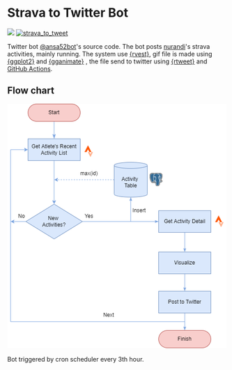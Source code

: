 # Strava to Twitter Bot

[![](https://img.shields.io/badge/Twitter-@ansa52bot-white?style=flat&labelColor=blue&logo=Twitter&logoColor=white)](https://twitter.com/ansa52bot) [![strava_to_tweet](https://github.com/nurandi/mds-uts/actions/workflows/publish.yml/badge.svg)](https://github.com/nurandi/mds-uts/actions/workflows/publish.yml)

Twitter bot [@ansa52bot](https://www.twitter.com/ansa52bot)'s source code. The bot posts [nurandi](https://www.strava.com/athletes/27731166)'s strava activities, mainly running. The system use [{rvest}](https://rvest.tidyverse.org/), gif file is made using [{ggplot2}](https://ggplot2.tidyverse.org/) and [{gganimate}](https://gganimate.com/) , the file send to twitter using [{rtweet}](https://docs.ropensci.org/rtweet/) and [GitHub Actions](https://docs.github.com/en/actions).

## Flow chart

![Flow chart](flowchart.png "Flow chart")

Bot triggered by cron scheduler every 3th hour.

